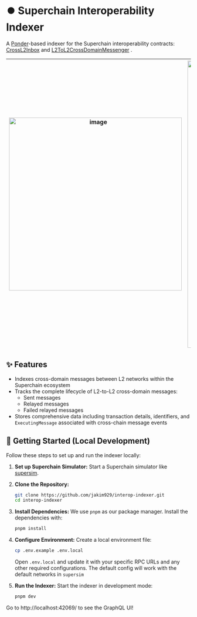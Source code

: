 # ⏺️ Superchain Interoperability Indexer

A [Ponder](https://github.com/ponder-sh/ponder)-based indexer for the Superchain interoperability contracts: [CrossL2Inbox](https://specs.optimism.io/interop/predeploys.html#crossl2inbox) and [L2ToL2CrossDomainMessenger](https://specs.optimism.io/interop/predeploys.html#l2tol2crossdomainmessenger) .



| <img width="471" alt="image" src="https://github.com/user-attachments/assets/0c6f2ffb-448b-48d6-90af-092988705c66"> | <img width="782" alt="Screenshot 2024-10-04 at 3 14 13 PM" src="https://github.com/user-attachments/assets/75df19fa-e4d5-417e-b184-b2f230801a35"> |
|---|---|


## ✨ Features

- Indexes cross-domain messages between L2 networks within the Superchain ecosystem
- Tracks the complete lifecycle of L2-to-L2 cross-domain messages:
  - Sent messages
  - Relayed messages
  - Failed relayed messages
- Stores comprehensive data including transaction details, identifiers, and `ExecutingMessage` associated with cross-chain message events

## 🚀 Getting Started (Local Development)

Follow these steps to set up and run the indexer locally:

1. **Set up Superchain Simulator:**
   Start a Superchain simulator like [supersim](https://github.com/ethereum-optimism/supersim).

2. **Clone the Repository:**

   ```sh
   git clone https://github.com/jakim929/interop-indexer.git
   cd interop-indexer
   ```

3. **Install Dependencies:**
   We use `pnpm` as our package manager. Install the dependencies with:

   ```sh
   pnpm install
   ```

4. **Configure Environment:**
   Create a local environment file:

   ```sh
   cp .env.example .env.local
   ```

   Open `.env.local` and update it with your specific RPC URLs and any other required configurations. The default config will work with the default networks in `supersim`

5. **Run the Indexer:**
   Start the indexer in development mode:
   ```sh
   pnpm dev
   ```

Go to http://localhost:42069/ to see the GraphQL UI!
